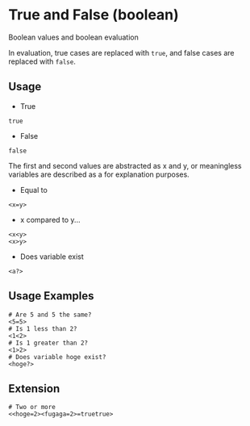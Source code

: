 # True and False (boolean)
Boolean values and boolean evaluation

In evaluation, true cases are replaced with `true`, and false cases are replaced with `false`.

## Usage
- True
```
true
```
- False
```
false
```
The first and second values are abstracted as x and y, or meaningless variables are described as a for explanation purposes.
- Equal to
```
<x=y>
```
- x compared to y...
```
<x<y>
<x>y>
```
- Does variable exist
```
<a?>
```

## Usage Examples
```
# Are 5 and 5 the same?
<5=5>
# Is 1 less than 2?
<1<2>
# Is 1 greater than 2?
<1>2>
# Does variable hoge exist?
<hoge?>
```
## Extension
```
# Two or more  
<<hoge=2><fugaga=2>=truetrue>
```
